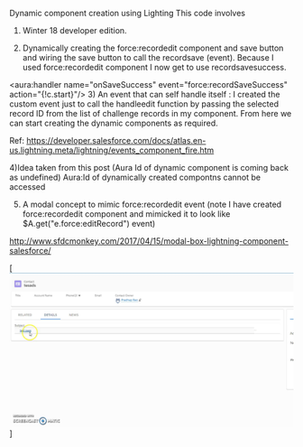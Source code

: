 Dynamic component creation using Lighting
This code involves

1) Winter 18 developer edition.

2) Dynamically creating the force:recordedit component and save button and wiring the save button to call the recordsave (event). Because I used force:recordedit component I now get to use recordsavesuccess.

<aura:handler name="onSaveSuccess" event="force:recordSaveSuccess" action="{!c.start}"/>
3) An event that can self handle itself : I created the custom event just to call the handleedit function by passing the selected record ID from the list of challenge records in my component. From here we can start creating the dynamic components as required.

Ref: https://developer.salesforce.com/docs/atlas.en-us.lightning.meta/lightning/events_component_fire.htm

4)Idea taken from this post (Aura Id of dynamic component is coming back as undefined) Aura:Id of dynamically created compontns cannot be accessed

5) A modal concept to mimic force:recordedit event (note I have created force:recordedit component and mimicked it to look like $A.get("e.force:editRecord") event)

http://www.sfdcmonkey.com/2017/04/15/modal-box-lightning-component-salesforce/

[![screenshot](https://github.com/Rao6308/Dynamiccomponentcreation/blob/master/src/5HIp5.png)]